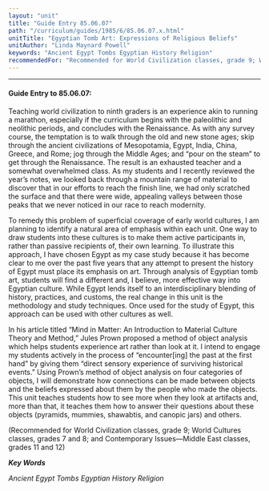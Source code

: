 ```yaml
---
layout: "unit"
title: "Guide Entry 85.06.07"
path: "/curriculum/guides/1985/6/85.06.07.x.html"
unitTitle: "Egyptian Tomb Art: Expressions of Religious Beliefs"
unitAuthor: "Linda Maynard Powell"
keywords: "Ancient Egypt Tombs Egyptian History Religion"
recommendedFor: "Recommended for World Civilization classes, grade 9; World Cultures classes, grades 7 and 8; and Contemporary Issues—Middle East classes, grades 11 and 12"
---
```

<body>
<hr/>
<h4>
Guide Entry to 85.06.07:
</h4>
Teaching world civilization to ninth graders is an experience akin to running a marathon, especially if the curriculum begins with the paleolithic and neolithic periods, and concludes with the Renaissance. As with any survey course, the temptation is to walk through the old and new stone ages; skip through the ancient civilizations of Mesopotamia, Egypt, India, China, Greece, and Rome; jog through the Middle Ages; and “pour on the steam” to get through the Renaissance. The result is an exhausted teacher and a somewhat overwhelmed class. As my students and I recently reviewed the year’s notes, we looked back through a mountain range of material to discover that in our efforts to reach the finish line, we had only scratched the surface and that there were wide, appealing valleys between those peaks that we never noticed in our race to reach modernity.
<p>
To remedy this problem of superficial coverage of early world cultures, I am planning to identify a natural area of emphasis within each unit. One way to draw students into these cultures is to make them active participants in, rather than passive recipients of, their own learning. To illustrate this approach, I have chosen Egypt as my case study because it has become clear to me over the past five years that any attempt to present the history of Egypt must place its emphasis on art. Through analysis of Egyptian tomb art, students will find a different and, I believe, more effective way into Egyptian culture. While Egypt lends itself to an interdisciplinary blending of history, practices, and customs, the real change in this unit is the methodology and study techniques. Once used for the study of Egypt, this approach can be used with other cultures as well.
</p>
<p>
In his article titled “Mind in Matter: An Introduction to Material Culture Theory and Method,” Jules Prown proposed a method of object analysis which helps students experience art rather than look at it. I intend to engage my students actively in the process of “encounter[ing] the past at the first hand” by giving them “direct sensory experience of surviving historical events.” Using Prown’s method of object analysis on four categories of objects, I will demonstrate how connections can be made between objects and the beliefs expressed about them by the people who made the objects. This unit teaches students how to see more when they look at artifacts and, more than that, it teaches them how to answer their questions about these objects (pyramids, mummies, shawabtis, and canopic jars) and others.
</p>
<p>
(Recommended for World Civilization classes, grade 9; World Cultures classes, grades 7 and 8; and Contemporary Issues—Middle East classes, grades 11 and 12)
</p>
<p>
<b>
<i>
Key Words
</i>
</b>
<br/>
</p>
<p>
<i>
Ancient Egypt Tombs Egyptian History Religion
</i>
</p>
</body>